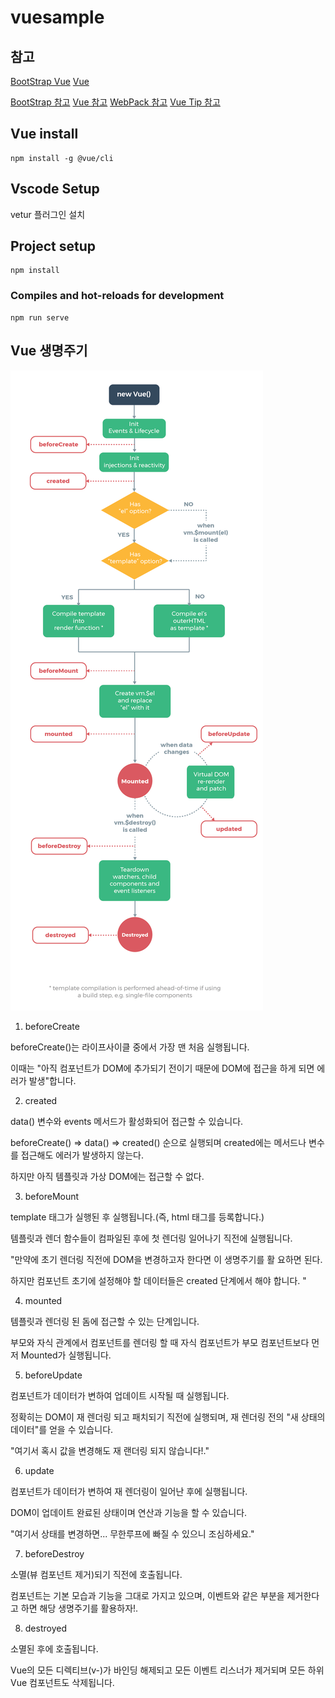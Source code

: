 # vuesample


## 참고

[BootStrap Vue](https://bootstrap-vue.org/)
[Vue](https://kr.vuejs.org/v2/guide/index.html)

[BootStrap 참고](https://www.youtube.com/watch?v=5ETqQWvwXV4)
[Vue 참고](https://www.youtube.com/watch?v=sqH0u8wN4Rs)
[WebPack 참고](https://www.youtube.com/watch?v=rbmUFHZt3sg)
[Vue Tip 참고](https://jess2.xyz/vue/vue-tip/)
## Vue install

```
npm install -g @vue/cli
```

## Vscode Setup

vetur 플러그인 설치

## Project setup
```
npm install
```

### Compiles and hot-reloads for development
```
npm run serve
```


## Vue 생명주기

![생명주기](./src/assets/img/lifecycle.png)

1. beforeCreate

beforeCreate()는 라이프사이클 중에서 가장 맨 처음 실행됩니다.

이때는 "아직 컴포넌트가 DOM에 추가되기 전이기 때문에 DOM에 접근을 하게 되면 에러가 발생"합니다.

2. created

data() 변수와 events 메서드가 활성화되어 접근할 수 있습니다.

beforeCreate() => data() => created() 순으로 실행되며 created에는 메서드나 변수를 접근해도 에러가 발생하지 않는다.

하지만 아직 템플릿과 가상 DOM에는 접근할 수 없다.

3. beforeMount

 template 태그가 실행된 후 실행됩니다.(즉, html 태그를 등록합니다.)

템플릿과 렌더 함수들이 컴파일된 후에 첫 렌더링 일어나기 직전에 실행됩니다.

 "만약에 초기 렌더링 직전에 DOM을 변경하고자 한다면 이 생명주기를 활 요하면 된다.

 하지만 컴포넌트 초기에 설정해야 할 데이터들은 created 단계에서 해야 합니다. "

4. mounted

템플릿과 렌더링 된 돔에 접근할 수 있는 단계입니다.

부모와 자식 관계에서 컴포넌트를 렌더링 할 때  자식 컴포넌트가 부모 컴포넌트보다 먼저 Mounted가 실행됩니다.

5. beforeUpdate

컴포넌트가 데이터가 변하여 업데이트 시작될 때 실행됩니다.

정확히는 DOM이 재 렌더링 되고 패치되기 직전에 실행되며, 재 렌더링 전의 "새 상태의 데이터"를 얻을 수 있습니다.

"여기서 혹시 값을 변경해도 재 랜더링 되지 않습니다!."

6. update

컴포넌트가 데이터가 변하여 재 렌더링이 일어난 후에 실행됩니다.

DOM이 업데이트 완료된 상태이며 연산과 기능을 할 수 있습니다.

 "여기서 상태를 변경하면... 무한루프에 빠질 수 있으니 조심하세요."

 7. beforeDestroy

 소멸(뷰 컴포넌트 제거)되기 직전에 호출됩니다.

컴포넌트는 기본 모습과 기능을 그대로 가지고 있으며, 이벤트와 같은 부분을 제거한다고 하면 해당 생명주기를 활용하자!.

8. destroyed

소멸된 후에 호출됩니다.

Vue의 모든 디렉티브(v-)가 바인딩 해제되고 모든 이벤트 리스너가 제거되며 모든 하위 Vue 컴포넌트도 삭제됩니다.